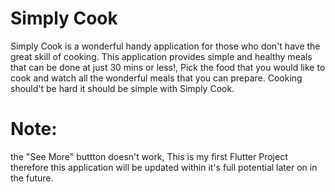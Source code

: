 # Simply Cook

Simply Cook is a wonderful handy application for those who don't have the great skill of cooking. This application provides simple and healthy meals that can be done at just 30 mins or less!, Pick the food that you would like to cook and watch all the wonderful meals that you can prepare. Cooking should't be hard it should be simple with Simply Cook.







# Note:
the "See More" buttton doesn't work, This is my first Flutter Project therefore this application will be updated within it's full potential later on in the future. 
